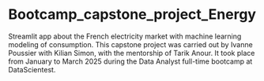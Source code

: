 # Bootcamp_capstone_project_Energy
Streamlit app about the French electricity market with machine learning modeling of consumption.
This capstone project was carried out by Ivanne Poussier with Kilian Simon, with the mentorship of Tarik Anour.
It took place from January to March 2025 during the Data Analyst full-time bootcamp at DataScientest.
